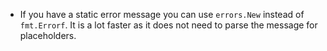 - If you have a static error message you can use `errors.New` instead of `fmt.Errorf`. It is a lot faster as it does not need
to parse the message for placeholders.
